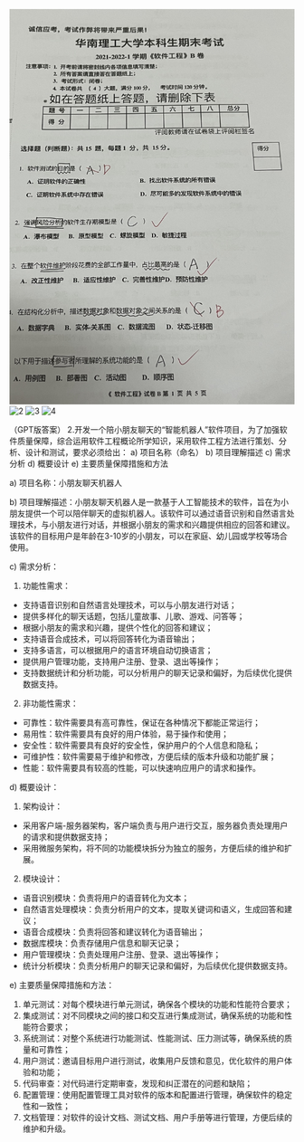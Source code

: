 ![1](assets/image1.jpg)
![2](assets/image2.jpg)
![3](assets/image3.jpg)
![4](assets/image4.jpg)

（GPT版答案）
2.开发一个陪小朋友聊天的“智能机器人”软件项目，为了加强软件质量保障，综合运用软件工程概论所学知识，采用软件工程方法进行策划、分析、设计和测试，要求必须给出：
a)	项目名称（命名）
b)	项目理解描述
c)	需求分析
d)	概要设计
e)	主要质量保障措施和方法  


a) 项目名称：小朋友聊天机器人

b) 项目理解描述：小朋友聊天机器人是一款基于人工智能技术的软件，旨在为小朋友提供一个可以陪伴聊天的虚拟机器人。该软件可以通过语音识别和自然语言处理技术，与小朋友进行对话，并根据小朋友的需求和兴趣提供相应的回答和建议。该软件的目标用户是年龄在3-10岁的小朋友，可以在家庭、幼儿园或学校等场合使用。

c) 需求分析：

1. 功能性需求：

- 支持语音识别和自然语言处理技术，可以与小朋友进行对话；
- 提供多样化的聊天话题，包括儿童故事、儿歌、游戏、问答等；
- 根据小朋友的需求和兴趣，提供个性化的回答和建议；
- 支持语音合成技术，可以将回答转化为语音输出；
- 支持多语言，可以根据用户的语言环境自动切换语言；
- 提供用户管理功能，支持用户注册、登录、退出等操作；
- 支持数据统计和分析功能，可以分析用户的聊天记录和偏好，为后续优化提供数据支持。

2. 非功能性需求：

- 可靠性：软件需要具有高可靠性，保证在各种情况下都能正常运行；
- 易用性：软件需要具有良好的用户体验，易于操作和使用；
- 安全性：软件需要具有良好的安全性，保护用户的个人信息和隐私；
- 可维护性：软件需要易于维护和修改，方便后续的版本升级和功能扩展；
- 性能：软件需要具有较高的性能，可以快速响应用户的请求和操作。

d) 概要设计：

1. 架构设计：

- 采用客户端-服务器架构，客户端负责与用户进行交互，服务器负责处理用户的请求和提供数据支持；
- 采用微服务架构，将不同的功能模块拆分为独立的服务，方便后续的维护和扩展。

2. 模块设计：

- 语音识别模块：负责将用户的语音转化为文本；
- 自然语言处理模块：负责分析用户的文本，提取关键词和语义，生成回答和建议；
- 语音合成模块：负责将回答和建议转化为语音输出；
- 数据库模块：负责存储用户信息和聊天记录；
- 用户管理模块：负责处理用户注册、登录、退出等操作；
- 统计分析模块：负责分析用户的聊天记录和偏好，为后续优化提供数据支持。

e) 主要质量保障措施和方法：

1. 单元测试：对每个模块进行单元测试，确保各个模块的功能和性能符合要求；
2. 集成测试：对不同模块之间的接口和交互进行集成测试，确保系统的功能和性能符合要求；
3. 系统测试：对整个系统进行功能测试、性能测试、压力测试等，确保系统的质量和可靠性；
4. 用户测试：邀请目标用户进行测试，收集用户反馈和意见，优化软件的用户体验和功能；
5. 代码审查：对代码进行定期审查，发现和纠正潜在的问题和缺陷；
6. 配置管理：使用配置管理工具对软件的版本和配置进行管理，确保软件的稳定性和一致性；
7. 文档管理：对软件的设计文档、测试文档、用户手册等进行管理，方便后续的维护和升级。



